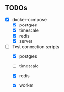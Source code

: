 ## TODOs
- [x] docker-compose
  - [x] postgres
  - [x] timescale
  - [x] redis
  - [x] server

- [ ] Test connection scripts
  - [x] postgres
  - [ ] timescale
  - [x] redis
  - [x] worker


